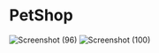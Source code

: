 # PetShop
![Screenshot (96)](https://github.com/saswatbehera10/PetShop/assets/69084758/ab4dd723-fbe5-4736-9d5c-04536e35a063)
![Screenshot (100)](https://github.com/saswatbehera10/PetShop/assets/69084758/701aa222-d9c7-4202-947c-e24fb9831bc8)
